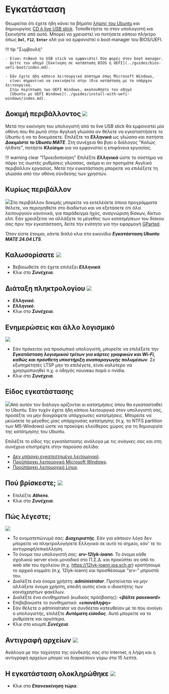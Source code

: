 # Εγκατάσταση

Θεωρείται ότι έχετε ήδη κάνει τα βήματα [λήψης του Ubuntu](download.md) και
δημιουργίας [CD ή live USB stick](liveusb.md). Τοποθετήστε το στον υπολογιστή
και ξεκινήστε από αυτό. Μπορεί να χρειαστεί να πατήσετε κάποιο πλήκτρο όπως
**`Del`**, **`F12`**, **`Enter`** κλπ για να εμφανιστεί ο boot manager του
BIOS/UEFI.

!!! tip "Συμβουλή"

    - Είναι πιθανό το USB stick να εμφανιστεί δύο φορές στον boot manager.
      Δείτε τον οδηγό [Εκκίνηση σε κατάσταση BIOS ή UEFI](../guides/bios-uefi-boot/index.md).

    - Εάν έχετε ήδη κάποιο λειτουργικό σύστημα όπως Microsoft Windows,
      είναι σημαντικό να εκκινήσετε στην ίδια κατάσταση με το υπάρχον λειτουργικό.
      Στην περίπτωση των UEFI Windows, ακολουθήστε τον οδηγό
      [Ubuntu με UEFI Windows](../guides/install-with-uefi-windows/index.md).

## Δοκιμή περιβάλλοντος [![](install-01-welcome.png)](install-01-welcome.png)

Μετά την εκκίνηση του υπολογιστή από το live USB stick θα εμφανιστεί μία οθόνη
που θα ρωτά στην Αγγλική γλώσσα αν θέλετε να εγκαταστήσετε το Ubuntu ή να το
δοκιμάσετε. Επιλέξτε τα ***Ελληνικά*** ως γλώσσα και πατήστε ***Δοκιμάστε το
Ubuntu MATE***. Στη συνέχεια θα βγει ο διάλογος "Καλώς ήλθατε", πατήστε
***Κλείσιμο*** για να εμφανιστεί η επιφάνεια εργασίας.

!!! warning clear "Προειδοποίηση"
    Επιλέξτε ***Ελληνικά*** ώστε το σύστημα να πάρει τις σωστές ρυθμίσεις
    γλώσσας, ακόμα κι αν προτιμάτε Αγγλικό περιβάλλον εργασίας. Μετά την
    εγκατάσταση μπορείτε να επιλέξετε τη γλώσσα από την οθόνη σύνδεσης των
    χρηστών.

## Κυρίως περιβάλλον

[![](install-02-desktop.png)](install-02-desktop.png)Στο περιβάλλον δοκιμής
μπορείτε να εκτελέσετε όποια προγράμματα θέλετε, να περιηγηθείτε στο διαδίκτυο
και να εξετάσετε ότι όλα λειτουργούν κανονικά, για παράδειγμα ήχος, αναγνώριση
δίσκων, δίκτυο κλπ. Εάν χρειάζεται να αλλάξετε το μέγεθος των κατατμήσεων του
δίσκου σας πριν την εγκατάσταση, δείτε την ενότητα για την εφαρμογή
[GParted](../guides/gparted/index.md).

Όταν είστε έτοιμοι, κάντε διπλό κλικ στο εικονίδιο ***Εγκατάσταση Ubuntu MATE
24.04 LTS***.

## Καλωσορίσατε [![](install-03-language.png)](install-03-language.png)

- Βεβαιωθείτε ότι έχετε επιλέξει ***Ελληνικά***.
- Κλικ στο ***Συνέχεια***.

## Διάταξη πληκτρολογίου [![](install-04-keyboard-layout.png)](install-04-keyboard-layout.png)

- ***Ελληνικό***.
- ***Ελληνικό***.
- Κλικ στο ***Συνέχεια***.

## Ενημερώσεις και άλλο λογισμικό

[![](install-05-updates-and-other-software.png)](install-05-updates-and-other-software.png)

- Εάν πρόκειται για προσωπικό υπολογιστή, μπορείτε να επιλέξετε την
  ***Εγκατάσταση λογισμικού τρίτων για κάρτες γραφικών και Wi-Fi, καθώς και
  πρόσθετη υποστήριξη αναπαραγωγής πολυμέσων***. Σε εξυπηρετητές LTSP μην το
  επιλέγετε, είναι καλύτερο να χρησιμοποιηθεί π.χ. ο οδηγός nouveau παρά ο
  nvidia.
- Κλικ στο ***Συνέχεια***.

## Είδος εγκατάστασης

[![](install-06-installation-type.png)](install-06-installation-type.png)Από
αυτόν τον διάλογο ορίζονται οι κατατμήσεις όπου θα εγκατασταθεί το Ubuntu. Εάν
τυχόν έχετε ήδη κάποιο λειτουργικό στον υπολογιστή σας, προσέξτε να μην
διαγράψετε υπάρχουσες κατατμήσεις. Μπορείτε να μειώσετε το μέγεθος μίας
υπάρχουσας κατάτμησης (π.χ. το NTFS partition των MS-Windows) ώστε να προκύψει
ελεύθερος χώρος για τη δημιουργία της κατάτμησης του Ubuntu.

Επιλέξτε το είδος της εγκατάστασης ανάλογα με τις ανάγκες σας και στη
συνέχεια επιστρέψτε στην παρούσα σελίδα:

- [Δεν υπάρχει εγκατεστημένο λειτουργικό](disk-empty.md).
- [Προϋπάρχει λειτουργικό Microsoft Windows](disk-windows.md).
- [Προϋπάρχει λειτουργικό Linux](disk-linux.md).

## Πού βρίσκεστε; [![](install-08-where-are-you.png)](install-08-where-are-you.png)

- Επιλέξτε ***Athens***.
- Κλικ στο ***Συνέχεια***.

## Πώς λέγεστε;

[![](install-09-who-are-you.png)](install-09-who-are-you.png)

- Το ονοματεπώνυμό σας: ***Διαχειριστής***. Εάν για κάποιον λόγο δεν μπορείτε
  να πληκτρολογήσετε Ελληνικά σε αυτό το σημείο, κάν' τε το
  αντιγραφή/επικόλληση.
- Το όνομα του υπολογιστή σας: ***srv-12lyk-ioann***. Το όνομα κάθε σχολικού
  server είναι μοναδικό στο Π.Σ.Δ. και προκύπτει αν από το web site του
  σχολείου (π.χ. <https://12lyk-ioann.ioa.sch.gr>) κρατήσουμε το αρχικό κομμάτι
  (π.χ. 12lyk-ioann) και προσθέσουμε "srv-" μπροστά του.
- Διαλέξτε ένα όνομα χρήστη: ***administrator***. Προτείνεται να μην αλλάξετε
  όνομα χρήστη, επειδή αυτός είναι ο ιδιοκτήτης των κοινόχρηστων φακέλων.
- Διαλέξτε ένα συνθηματικό (κωδικός πρόσβασης): ***<βάλτε password>***
- Επιβεβαιώστε το συνθηματικό: ***<επανάληψη>***
- Εάν θέλετε ο administrator να συνδέεται κατευθείαν με το που ανοίγει ο
  υπολογιστής, επιλέξτε ***Αυτόματη είσοδος***. Αυτό μπορείτε να το ρυθμίσετε
  και αργότερα.
- Κλικ στο κουμπί ***Συνέχεια***.

## Αντιγραφή αρχείων [![](install-10-progress.png)](install-10-progress.png)

Ανάλογα με την ταχύτητα της σύνδεσής σας στο Internet, η λήψη και η αντιγραφή
αρχείων μπορεί να διαρκέσουν γύρω στα 15 λεπτά.

## Η εγκατάσταση ολοκληρώθηκε [![](install-11-installation-complete.png)](install-11-installation-complete.png)

- Κλικ στο ***Επανεκκίνηση τώρα***.

